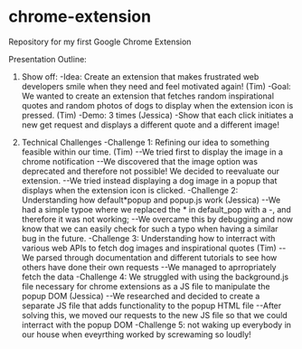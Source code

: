 # chrome-extension

Repository for my first Google Chrome Extension

Presentation Outline:

1. Show off:
   -Idea: Create an extension that makes frustrated web developers smile when they need and feel motivated again! (Tim)
   -Goal: We wanted to create an extension that fetches random inspirational quotes and random photos of dogs to display when the extension icon is pressed. (Tim)
   -Demo: 3 times (Jessica)
   -Show that each click initiates a new get request and displays a different quote and a different image!

2. Technical Challenges
   -Challenge 1: Refining our idea to something feasible within our time. (Tim)
   --We tried first to display the image in a chrome notification
   --We discovered that the image option was deprecated and therefore not possible! We decided to reevaluate our extension.
   --We tried instead displaying a dog image in a popup that displays when the extension icon is clicked.
   -Challenge 2: Understanding how default*popup and popup.js work (Jessica)
   --We had a simple typoe where we replaced the * in default_pop with a -, and therefore it was not working;
   --We overcame this by debugging and now know that we can easily check for such a typo when having a similar bug in the future.
   -Challenge 3: Understanding how to interract with various web APIs to fetch dog images and inspirational quotes (Tim)
   --We parsed through documentation and different tutorials to see how others have done their own requests
   --We managed to aprropriately fetch the data
   -Challenge 4: We struggled with using the background.js file necessary for chrome extensions as a JS file to manipulate the popup DOM (Jessica)
   --We researched and decided to create a separate JS file that adds functionality to the popup HTML file
   --After solving this, we moved our requests to the new JS file so that we could interract with the popup DOM
   -Challenge 5: not waking up everybody in our house when eveyrthing worked by screwaming so loudly!
